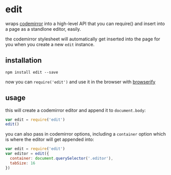 # edit

wraps [codemirror](http://npmjs.org/codemirror) into a high-level API that you can require() and insert into a page as a standlone editor, easily.

the codemirror stylesheet will automatically get inserted into the page for you when you create a new `edit` instance.

## installation

```
npm install edit --save
```

now you can `require('edit')` and use it in the browser with [browserify](http://browserify.org)

## usage

this will create a codemirror editor and append it to `document.body`:

```js
var edit = require('edit')
edit()
```

you can also pass in codemirror options, including a `container` option which is where the editor will get appended into:

```js
var edit = require('edit')
var editor = edit({
  container: document.querySelector('.editor'),
  tabSize: 16
})
```
